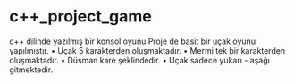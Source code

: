 # c++_project_game
c++ dilinde yazılmış bir konsol oyunu
Proje de basit bir uçak oyunu yapılmıştır.
•	Uçak 5 karakterden oluşmaktadır.
•	Mermi tek bir karakterden oluşmaktadır.
•	Düşman kare şeklindedir.
•	Uçak sadece yukarı - aşağı gitmektedir. 


